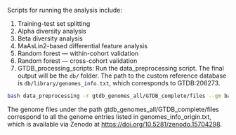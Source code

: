 Scripts for running the analysis include:
1) Training-test set splitting
2) Alpha diversity analysis
3) Beta diversity analysis
4) MaAsLin2-based differential feature analysis
5) Random forest — within-cohort validation
6) Random forest — cross-cohort validation
7) GTDB_processing_scripts: Run the data_preprocessing script. The final output will be the `db/` folder. The path to the custom reference database is `db/library/genomes_info.txt`, which corresponds to GTDB:206273.  

```bash
bash data_preprocessing -r gtdb_genomes_all/GTDB_complete/files --gm bac120_metadata.tsv --cluster

```
The genome files under the path gtdb_genomes_all/GTDB_complete/files correspond to all the genome entries listed in genomes_info_origin.txt, which is available via Zenodo at https://doi.org/10.5281/zenodo.15704298.
